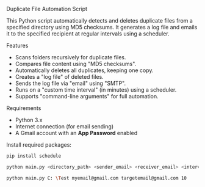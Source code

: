 Duplicate File Automation Script

This Python script automatically detects and deletes duplicate files from a specified directory using MD5 checksums. It generates a log file and emails it to the specified recipient at regular intervals using a scheduler.



Features

- Scans folders recursively for duplicate files.
- Compares file content using "MD5 checksums".
- Automatically deletes all duplicates, keeping one copy.
- Creates a "log file" of deleted files.
- Sends the log file via "email" using "SMTP".
- Runs on a "custom time interval" (in minutes) using a scheduler.
- Supports "command-line arguments" for full automation.



Requirements

- Python 3.x
- Internet connection (for email sending)
- A Gmail account with an **App Password** enabled

Install required packages:
```bash
pip install schedule

python main.py <directory_path> <sender_email> <receiver_email> <interval_minutes>

python main.py C: \Test myemail@gmail.com targetemail@gmail.com 10

